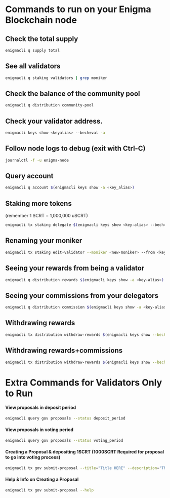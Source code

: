 # Commands to run on your Enigma Blockchain node

## Check the total supply

```bash
enigmacli q supply total
```

## See all validators

```bash
enigmacli q staking validators | grep moniker
```

## Check the balance of the community pool
```bash
enigmacli q distribution community-pool
```

## Check your validator address.
```bash
enigmacli keys show <keyalias> --bech=val -a
```

## Follow node logs to debug (exit with Ctrl-C)
```bash
journalctl -f -u enigma-node
```

## Query account
```bash
enigmacli q account $(enigmacli keys show -a <key_alias>)
```

## Staking more tokens

(remember 1 SCRT = 1,000,000 uSCRT)

```bash
enigmacli tx staking delegate $(enigmacli keys show <key-alias> --bech=val -a) <amount>uscrt --from <key-alias>
```

## Renaming your moniker

```bash
enigmacli tx staking edit-validator --moniker <new-moniker> --from <key-alias>
```

## Seeing your rewards from being a validator

```bash
enigmacli q distribution rewards $(enigmacli keys show -a <key-alias>)
```

## Seeing your commissions from your delegators

```bash
enigmacli q distribution commission $(enigmacli keys show -a <key-alias> --bech=val)
```

## Withdrawing rewards

```bash
enigmacli tx distribution withdraw-rewards $(enigmacli keys show --bech=val -a <key-alias>) --from <key-alias>
```

## Withdrawing rewards+commissions

```bash
enigmacli tx distribution withdraw-rewards $(enigmacli keys show --bech=val -a <key-alias>) --from <key-alias> --commission
```

# Extra Commands for Validators Only to Run

#### View proposals in deposit period

```bash
enigmacli query gov proposals --status deposit_period
```

#### View proposals in voting period

```bash
enigmacli query gov proposals --status voting_period
```

#### Creating a Proposal & depositing 1SCRT (1000SCRT Required for proposal to go into voting process)

```bash
enigmacli tx gov submit-proposal --title="Title HERE" --description="The BODY HERE" --type="Text" --deposit="1000000uscrt" --from <keyalias>
```

#### Help & Info on Creating a Proposal

```bash
enigmacli tx gov submit-proposal --help
```
  




